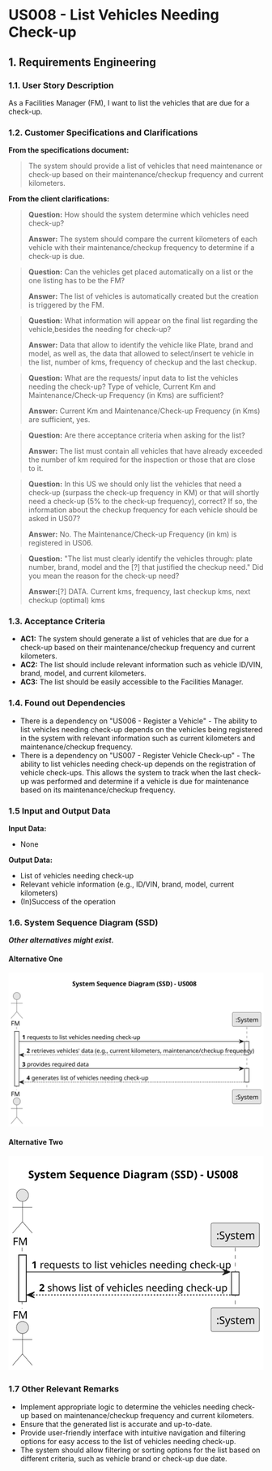# US008 - List Vehicles Needing Check-up 


## 1. Requirements Engineering

### 1.1. User Story Description

As a Facilities Manager (FM), I want to list the vehicles that are due for a check-up.

### 1.2. Customer Specifications and Clarifications 

**From the specifications document:**

>	The system should provide a list of vehicles that need maintenance or check-up based on their maintenance/checkup frequency and current kilometers. 

**From the client clarifications:**

> **Question:** How should the system determine which vehicles need check-up?
>
> **Answer:** The system should compare the current kilometers of each vehicle with their maintenance/checkup frequency to determine if a check-up is due.

>  **Question:** Can the vehicles get placed automatically on a list or the one listing has to be the FM?
>
> **Answer:** The list of vehicles is automatically created but the creation is triggered by the FM.

>  **Question:** What information will appear on the final list regarding the vehicle,besides the needing for check-up?
>
> **Answer:** Data that allow to identify the vehicle like Plate, brand and model, as well as, the data that allowed to select/insert te vehicle in the list, number of kms, frequency of checkup and the last checkup.

>  **Question:** What are the requests/ input data to list the vehicles needing the check-up? Type of vehicle, Current Km and Maintenance/Check-up Frequency (in Kms) are sufficient?
>
> **Answer:** Current Km and Maintenance/Check-up Frequency (in Kms) are sufficient, yes.

>  **Question:** Are there acceptance criteria when asking for the list?
>
> **Answer:** The list must contain all vehicles that have already exceeded the number of km required for the inspection or those that are close to it.

>  **Question:**  In this US we should only list the vehicles that need a check-up (surpass the check-up frequency in KM) or that will shortly need a check-up (5% to the check-up frequency), correct? If so, the information about the checkup frequency for each vehicle should be asked in US07?
>
> **Answer:** No. The Maintenance/Check-up Frequency (in km) is registered in US06.

>  **Question:** "The list must clearly identify the vehicles through: plate number, brand, model and the [?] that justified the checkup need."
Did you mean the reason for the check-up need?
>
> **Answer:**[?] DATA. Current kms, frequency, last checkup kms, next checkup (optimal) kms
### 1.3. Acceptance Criteria

* **AC1:** The system should generate a list of vehicles that are due for a check-up based on their maintenance/checkup frequency and current kilometers.
* **AC2:** The list should include relevant information such as vehicle ID/VIN, brand, model, and current kilometers.
* **AC3:** The list should be easily accessible to the Facilities Manager.

### 1.4. Found out Dependencies

* There is a dependency on "US006 - Register a Vehicle" - The ability to list vehicles needing check-up depends on the vehicles being registered in the system with relevant information such as current kilometers and maintenance/checkup frequency.
* There is a dependency on "US007 - Register Vehicle Check-up" - The ability to list vehicles needing check-up depends on the registration of vehicle check-ups. This allows the system to track when the last check-up was performed and determine if a vehicle is due for maintenance based on its maintenance/checkup frequency.

### 1.5 Input and Output Data

**Input Data:**

* None

**Output Data:**

* List of vehicles needing check-up
* Relevant vehicle information (e.g., ID/VIN, brand, model, current kilometers)
* (In)Success of the operation  

### 1.6. System Sequence Diagram (SSD)

**_Other alternatives might exist._**

#### Alternative One

![System Sequence Diagram - Alternative One](svg/us008-system-sequence-diagram-alternative-one.svg)

#### Alternative Two

![System Sequence Diagram - Alternative Two](svg/us008-system-sequence-diagram-alternative-two.svg)

### 1.7 Other Relevant Remarks

* Implement appropriate logic to determine the vehicles needing check-up based on maintenance/checkup frequency and current kilometers.
* Ensure that the generated list is accurate and up-to-date.
* Provide user-friendly interface with intuitive navigation and filtering options for easy access to the list of vehicles needing check-up.
* The system should allow filtering or sorting options for the list based on different criteria, such as vehicle brand or check-up due date.